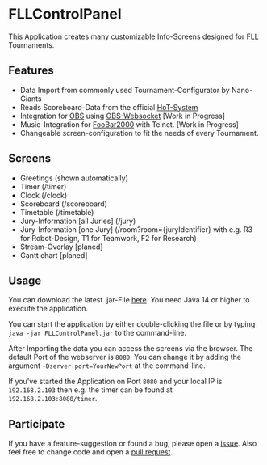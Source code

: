 # FLLControlPanel

This Application creates many customizable Info-Screens designed for [FLL](https://www.first-lego-league.org/en/challenge/home.html) Tournaments.

## Features

- Data Import from commonly used Tournament-Configurator by Nano-Giants
- Reads Scoreboard-Data from the official [HoT-System](https://et.hands-on-technology.de)
- Integration for [OBS](https://obsproject.com/) using [OBS-Websocket](https://obsproject.com/forum/resources/obs-websocket-remote-control-obs-studio-from-websockets.466/) [Work in Progress]
- Music-Integration for [FooBar2000](https://www.foobar2000.org/) with Telnet. [Work in Progress]
- Changeable screen-configuration to fit the needs of every Tournament.

## Screens

- Greetings (shown automatically)
- Timer (/timer)
- Clock (/clock)
- Scoreboard (/scoreboard)
- Timetable (/timetable)
- Jury-Information [all Juries] (/jury)
- Jury-Information [one Jury] (/room?room={juryIdentifier} with e.g. R3 for Robot-Design, T1 for Teamwork, F2 for Research)
- Stream-Overlay [planed]
- Gantt chart [planed]

<!-- ## Screenshots -->
  

## Usage

You can download the latest .jar-File [here](https://github.com/Strohgelaender/FLLControlPanel/releases). 
You need Java 14 or higher to execute the application.

You can start the application by either double-clicking the file or by typing `java -jar FLLControlPanel.jar` to the command-line. 

After Importing the data you can access the screens via the browser. 
The default Port of the webserver is `8080`. You can change it by adding the argument `-Dserver.port=YourNewPort` at the command-line.

If you've started the Application on Port `8080` and your local IP is `192.168.2.103` then e.g. the timer can be found at `192.168.2.103:8080/timer`.

## Participate

If you have a feature-suggestion or found a bug, please open a [issue](https://github.com/Strohgelaender/FLLControlPanel/issues).
Also feel free to change code and open a [pull request](https://github.com/Strohgelaender/FLLControlPanel/pulls).

